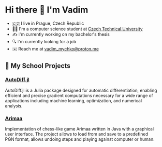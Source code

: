 # Hi there 👋 I'm Vadim

- 🇨🇿 I live in Prague, Czech Republic
- 👨‍💻 I'm a computer science student at [Czech Technical University](https://www.fel.cvut.cz/)
- ✍️ I'm currently working on my bachelor's thesis
- 🔍 I'm currently looking for a job
- ✉️ Reach me at [vadim_mychko@proton.me](mailto:vadim_mychko@proton.me)

## 🏫 My School Projects

### [AutoDiff.jl](https://github.com/vadim-mychko/AutoDiff.jl)

AutoDiff.jl is a Julia package designed for automatic differentiation, enabling efficient and precise gradient computations necessary for a wide range of applications including machine learning, optimization, and numerical analysis.

### [Arimaa](https://github.com/vadim-mychko/Arimaa)

Implementation of chess-like game Arimaa written in Java with a graphical user interface. The project allows to load from and save to a predefined PGN format, allows undoing steps and playing against computer or human.
